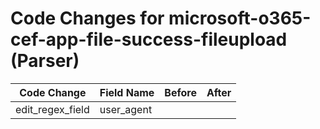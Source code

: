 # Code Changes for microsoft-o365-cef-app-file-success-fileupload (Parser)

| Code Change | Field Name | Before | After |
|-------------|------------|--------|-------|
| edit_regex_field | user_agent |  |  |